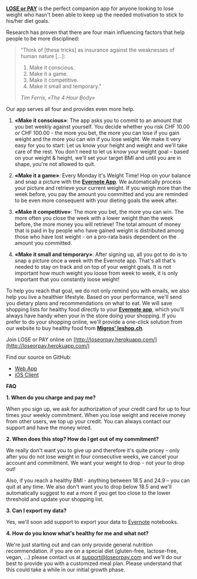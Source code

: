 [**LOSE or PAY**](http://loseorpay.herokuapp.com) is the perfect companion app for anyone looking to lose weight who hasn't been able to keep up the needed motivation to stick to his/her diet goals.

Research has proven that there are four main influencing factors that help people to be more disciplined:

> “Think of [these tricks] as insurance against the weaknesses of human nature [...]:
> 
> 1. Make it conscious.
> 2. Make it a game.
> 3. Make it competitive.
> 4. Make it small and temporary.”
> 
> *Tim Ferris, «The 4 Hour Body»*

Our app serves all four and provides even more help.

1. **«Make it conscious»**: The app asks you to commit to an amount that you bet weekly against yourself. You decide whether you risk CHF 10.00 or CHF 100.00 - the more you bet, the more you can lose if you gain weight and the more you can win if you lose weight. We make it very easy for you to start: Let us know your height and weight and we'll take care of the rest. You don't need to let us know your weight goal –  based on your weight & height, we'll set your target BMI and until you are in shape, you're not allowed to quit.

2. **«Make it a game»**: Every Monday it's Weight Time! Hop on your balance and snap a picture with the [**Evernote App**](http://evernote.com). We automatically process your picture and retrieve your current weight. If you weigh more than the week before, you pay the amount you committed and you are reminded to be even more consequent with your dieting goals the week after. 

3. **«Make it competitive»**: The more you bet, the more you can win. The more often you close the week with a lower weight than the week before, the more money you will retrieve! The total amount of money that is paid in by people who have gained weight is distributed among those who have lost weight - on a pro-rata basis dependent on the amount you committed.

4. **«Make it small and temporary»**: After signing up, all you got to do is to snap a picture once a week with the Evernote app. That's all that's needed to stay on track and on top of your weight goals.
It is not important how much weight you loose from week to week, it is only important that you constantly loose weight!

To help you reach that goal, we do not only remind you with emails, we also help you live a healthier lifestyle. Based on your performance, we'll send you dietary plans and recommendations on what to eat. We will save shopping lists for healthy food directly to your [**Evernote app**](http://evernote.com), which you'll always have handy when your in the store doing your shopping. If you prefer to do your shopping online, we'll provide a one-click solution from our website to buy healthy food from **[Migros' leshop.ch](http://leshop.ch)**.


Join LOSE or PAY online on [http://loseorpay.herokuapp.com/](http://loseorpay.herokuapp.com/)

Find our source on GitHub:

- [Web App](https://github.com/cwaldburger/loseorpay-web)
- [iOS Client](https://github.com/cwaldburger/loseorpay-client)

**FAQ**

**1. When do you charge and pay me?**

When you sign up, we ask for authorization of your credit card for up to four times your weekly commitment. When you lose weight and receive money from other users, we top up your credit. You can always contact our support and have the money wired.

**2. When does this stop? How do I get out of my commitment?**

We really don't want you to give up and therefore it's quite pricey - only after you do not lose weight in four consecutive weeks, we cancel your account and commitment. We want your weight to drop - not your to drop out!

Also, if you reach a healthy BMI - anything between 18.5 and 24.9 – you can quit at any time. We also don't want you to drop below 18.5 and we'll automatically suggest to eat a more if you get too close to the lower threshold and update your shopping list.

**3. Can I export my data?**

Yes, we'll soon add support to export your data to [Evernote](http://www.evernote.com) notebooks.

**4. How do you know what's healthy for me and what not?**

We're just starting out and can only provide general nutrition recommendation. if you are on a special diet (gluten-free, lactose-free, vegan, ...) please contact us at [support@loseorpay.com](mailto:lee.wasilenko@gmail.com) and we'll do our best to provide you with a customized meal plan. Please understand that this could take a while in our initial growth phase.
